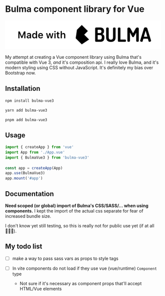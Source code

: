 # Bulma component library for Vue

![](\src\assets\made-with-bulma--black.png "made with Bulma")

My attempt at creating a Vue component library using Bulma that's compatible with Vue 3, _and_ it's composition api.
I really love Bulma, and it's modern styling using CSS without JavaScript. It's definitely my bias over Bootstrap now.

## Installation

`npm install bulma-vue3`

`yarn add bulma-vue3`

`pnpm add bulma-vue3`

## Usage

```javascript
import { createApp } from 'vue'
import App from './App.vue'
import { BulmaVue3 } from 'bulma-vue3'

const app = createApp(App)
app.use(BulmaVue3)
app.mount('#app')
```

## Documentation

**Need scoped (or global) import of Bulma's CSS/SASS/... when using components.** I kept the import of the actual css
separate for fear of increased bundle size.

I don't know yet still testing, so this is really not for public use yet (if at all 🤷🏿‍♂).

## My todo list

- [ ] make a way to pass sass vars as props to style tags

- [ ] In vite components do not load if they use vue (vue/runtime) `Component` type
	- Not sure if it's necessary as component props that'll accept HTML/Vue elements